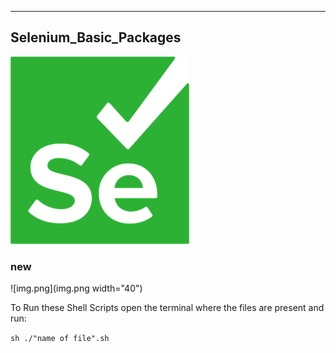 ---
## Selenium_Basic_Packages  

![img.png](img.png)


### new  
![img.png](img.png width="40")


To Run these Shell Scripts
open the terminal where the files are present and run:

`sh ./"name of file".sh`
